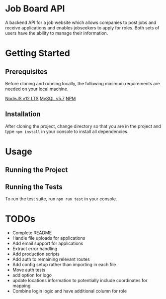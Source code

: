 # Job Board API

A backend API for a job website which allows companies to post jobs and receive applications and enables jobseekers to apply for roles. Both sets of users have the ability to manage their information.

# Getting Started

## Prerequisites

Before cloning and running locally, the following minimum requirements are needed on your local machine.

[NodeJS v12 LTS](https://nodejs.org)
[MySQL v5.7](https://www.mysql.com)
[NPM](https://www.npmjs.com)

## Installation

After cloning the project, change directory so that you are in the project and type `npm install` in your console to install all dependencies.

<!-- TODO: Add db setup -->

# Usage

## Running the Project

<!-- TODO: -->

## Running the Tests

To run the test suite, run `npm run test` in your console.

# TODOs

- Complete README
- Handle file uploads for applications
- Add email support for applications
- Extract error handling
- Add production scripts
- Add auth to remaining relevant routes
- Add config setup rather than importing in each file
- Move auth tests
- add option for logo
- update locations information to potentially include coordinates for mapping
- Combine login logic and have additional column for role
